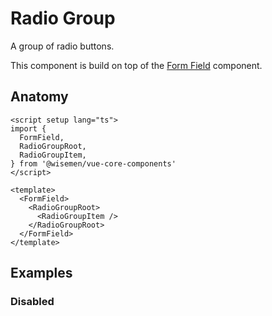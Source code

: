 # Radio Group

A group of radio buttons.

This component is build on top of the [Form Field](/components/form-field/form-field.html) component.

<ComponentPreview name="radio-group/examples/main" />

## Anatomy

```vue
<script setup lang="ts">
import {
  FormField,
  RadioGroupRoot,
  RadioGroupItem,
} from '@wisemen/vue-core-components'
</script>

<template>
  <FormField>
    <RadioGroupRoot>
      <RadioGroupItem />
    </RadioGroupRoot>
  </FormField>
</template>
```

## Examples

### Disabled

<ComponentPreview name="radio-group/examples/disabled" />